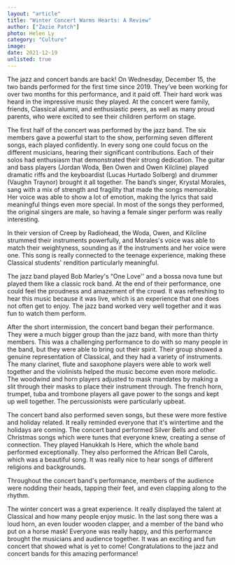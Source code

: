 ```yaml
---
layout: "article"
title: "Winter Concert Warms Hearts: A Review"
author: ["Zazie Patch"]
photo: Helen Ly
category: "Culture"
image: 
date: 2021-12-19
unlisted: true
---
```


The jazz and concert bands are back! On Wednesday, December 15, the two bands performed for the first time since 2019. They’ve been working for over two months for this performance, and it paid off. Their hard work was heard in the impressive music they played. At the concert were family, friends, Classical alumni, and enthusiastic peers, as well as many proud parents, who were excited to see their children perform on stage. 

The first half of the concert was performed by the jazz band. The six members gave a powerful start to the show, performing seven different songs, each played confidently. In every song one could focus on the different musicians, hearing their significant contributions. Each of their solos had enthusiasm that demonstrated their strong dedication. The guitar and bass players (Jordan Woda, Ben Owen and Owen Kilcline) played dramatic riffs and the keyboardist (Lucas Hurtado Solberg) and drummer (Vaughn Traynor) brought it all together. The band’s singer, Krystal Morales, sang with a mix of strength and fragility that made the songs memorable. Her voice was able to show a lot of emotion, making the lyrics that said meaningful things even more special. In most of the songs they performed, the original singers are male, so having a female singer perform was really interesting.

In their version of Creep by Radiohead, the Woda, Owen, and Kilcline strummed their instruments powerfully, and Morales's voice was able to match their weightyness, sounding as if the instruments and her voice were one. This song is really connected to the teenage experience, making these Classical students' rendition particularly meaningful.

The jazz band played Bob Marley's “One Love'' and a bossa nova tune but played them like a classic rock band. At the end of their performance, one could feel the proudness and amazement of the crowd. It was refreshing to hear this music because it was live, which is an experience that one does not often get to enjoy. The jazz band worked very well together and it was fun to watch them perform. 

After the short intermission, the concert band began their performance. They were a much bigger group than the jazz band, with more than thirty members. This was a challenging performance to do with so many people in the band, but they were able to bring out their spirit. Their group showed a genuine representation of Classical, and they had a variety of instruments. The many clarinet, flute and saxophone players were able to work well together and the violinists helped the music become even more melodic. The woodwind and horn players adjusted to mask mandates by making a slit through their masks to place their instrument through. The french horn, trumpet, tuba and trombone players all gave power to the songs and kept up well together. The percussionists were particularly upbeat.

The concert band also performed seven songs, but these were more festive and holiday related. It really reminded everyone that it's wintertime and the holidays are coming. The concert band performed Silver Bells and other Christmas songs which were tunes that everyone knew, creating a sense of connection. They played Hanukkah Is Here, which the whole band performed exceptionally. They also performed the African Bell Carols, which was a beautiful song. It was really nice to hear songs of different religions and backgrounds.

Throughout the concert band's performance, members of the audience were nodding their heads, tapping their feet, and even clapping along to the rhythm.  

The winter concert was a great experience. It really displayed the talent at Classical and how many people enjoy music. In the last song there was a loud horn, an even louder wooden clapper, and a member of the band who put on a horse mask! Everyone was really happy, and this performance brought the musicians and audience together. It was an exciting and fun concert that showed what is yet to come! Congratulations to the jazz and concert bands for this amazing performance!
